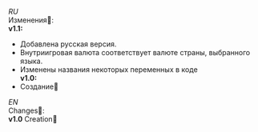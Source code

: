 *RU<br />*
Изменения📀:<br />
**v1.1:**
- Добавлена русская версия.
- Внутриигровая валюта соответствует валюте страны, выбранного языка.
- Изменены названия некоторых переменных в коде<br />
**v1.0:** 
- Cоздание🧰

*EN<br />*
Changes📀:<br />
**v1.0** Сreation🧰
